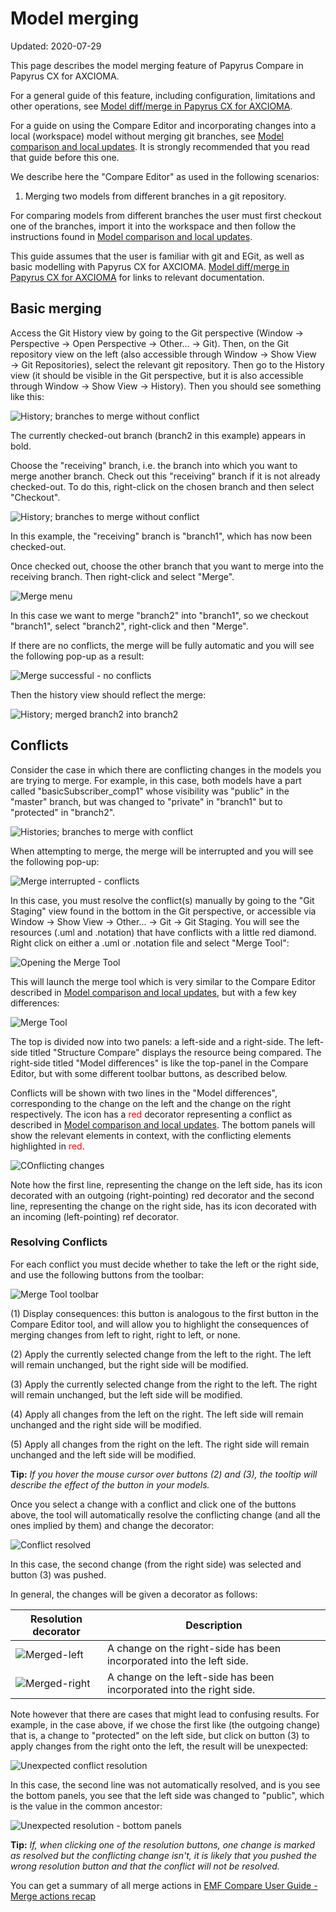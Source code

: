 Model merging
=============

Updated: 2020-07-29

This page describes the model merging feature of Papyrus Compare in Papyrus CX for AXCIOMA.

For a general guide of this feature, including configuration, limitations and other operations, see [Model diff/merge in Papyrus CX for AXCIOMA](papyrus-compare-guide.md).

For a guide on using the Compare Editor and incorporating changes into a local (workspace) model without merging git branches, see [Model comparison and local updates](papyrus-compare-model-diff). It is strongly recommended that you read that guide before this one.

We describe here the "Compare Editor" as used in the following scenarios:

1. Merging two models from different branches in a git repository.

For comparing models from different branches the user must first checkout one of the branches, import it into the workspace and then follow the instructions found in [Model comparison and local updates](papyrus-compare-model-diff).

This guide assumes that the user is familiar with git and EGit, as well as basic modelling with Papyrus CX for AXCIOMA. [Model diff/merge in Papyrus CX for AXCIOMA](papyrus-compare-guide.md) for links to relevant documentation.


Basic merging
-------------

Access the Git History view by going to the Git perspective (Window &rarr; Perspective &rarr; Open Perspective &rarr; Other... &rarr; Git). Then, on the Git repository view on the left (also accessible through Window &rarr; Show View &rarr; Git Repositories), select the relevant git repository. Then go to the History view (it should be visible in the Git perspective, but it is also accessible through Window &rarr; Show View &rarr; History). Then you should see something like this:

![History; branches to merge without conflict](images/model-merge-history-no-conflict-branch2.png)

The currently checked-out branch (branch2 in this example) appears in bold.

Choose the "receiving" branch, i.e. the branch into which you want to merge another branch. Check out this "receiving" branch if it is not already checked-out. To do this, right-click on the chosen branch and then select "Checkout".

![History; branches to merge without conflict](images/model-merge-history-no-conflict-branch1.png)

In this example, the "receiving" branch is "branch1", which has now been checked-out.

Once checked out, choose the other branch that you want to merge into the receiving branch. Then right-click and select "Merge".

![Merge menu](images/model-merge-history-no-conflict-merge-menu.png)

In this case we want to merge "branch2" into "branch1", so we checkout "branch1", select "branch2", right-click and then "Merge".

If there are no conflicts, the merge will be fully automatic and you will see the following pop-up as a result:

![Merge successful - no conflicts](images/model-merge-success-no-conflict.png)

Then the history view should reflect the merge:

![History; merged branch2 into branch2](images/model-merge-history-merged-branch2-into-branch1.png)



Conflicts
---------

Consider the case in which there are conflicting changes in the models you are trying to merge. For example, in this case, both models have a part called "basicSubscriber_comp1" whose visibility was "public" in the "master" branch, but was changed to "private" in "branch1" but to "protected" in "branch2".

![Histories; branches to merge with conflict](images/model-merge-history-conflict-branch2.png)

When attempting to merge, the merge will be interrupted and you will see the following pop-up:

![Merge interrupted - conflicts](images/model-merge-interrupted-conflict.png)

In this case, you must resolve the conflict(s) manually by going to the "Git Staging" view found in the bottom in the Git perspective, or accessible via Window &rarr; Show View &rarr; Other... &rarr; Git &rarr; Git Staging. You will see the resources (.uml and .notation) that have conflicts with a little red diamond. Right click on either a .uml or .notation file and select "Merge Tool":

![Opening the Merge Tool](images/model-merge-conflict-staging-view-merge-menu.png)

This will launch the merge tool which is very similar to the Compare Editor described in [Model comparison and local updates](papyrus-compare-model-diff.md), but with a few key differences:

![Merge Tool](images/model-merge-merge-tool.png)

The top is divided now into two panels: a left-side and a right-side. The left-side titled "Structure Compare" displays the resource being compared. The right-side titled "Model differences" is like the top-panel in the Compare Editor, but with some different toolbar buttons, as described below.

Conflicts will be shown with two lines in the "Model differences", corresponding to the change on the left and the change on the right respectively. The icon has a <span style="color:red">red</span> decorator representing a conflict as described in [Model comparison and local updates](papyrus-compare-model-diff.md#the-top-panel-structural-differences-overview). The bottom panels will show the relevant elements in context, with the conflicting elements highlighted in <span style="color:red">red</span>.

![COnflicting changes](images/model-merge-conflicting-changes.png)

Note how the first line, representing the change on the left side, has its icon decorated with an outgoing (right-pointing) red decorator and the second line, representing the change on the right side, has its icon decorated with an incoming (left-pointing) ref decorator.

### Resolving Conflicts

For each conflict you must decide whether to take the left or the right side, and use the following buttons from the toolbar:

![Merge Tool toolbar](images/model-merge-toolbar.png)

(1) Display consequences: this button is analogous to the first button in the Compare Editor tool, and will allow you to highlight the consequences of merging changes from left to right, right to left, or none.

(2) Apply the currently selected change from the left to the right. The left will remain unchanged, but the right side will be modified.

(3) Apply the currently selected change from the right to the left. The right will remain unchanged, but the left side will be modified.

(4) Apply all changes from the left on the right. The left side will remain unchanged and the right side will be modified.

(5) Apply all changes from the right on the left. The right side will remain unchanged and the left side will be modified.

**Tip:** *If you hover the mouse cursor over buttons (2) and (3), the tooltip will describe the effect of the button in your models.*

Once you select a change with a conflict and click one of the buttons above, the tool will automatically resolve the conflicting change (and all the ones implied by them) and change the decorator:

![Conflict resolved](images/model-merge-conflict-resolved.png)

In this case, the second change (from the right side) was selected and button (3) was pushed.

In general, the changes will be given a decorator as follows:

| Resolution decorator                        | Description |
| ------------------------------------------- | ----------- |
| ![Merged-left](images/merged_left_ov.gif)   | A change on the right-side has been incorporated into the left side. |
| ![Merged-right](images/merged_right_ov.gif) | A change on the left-side has been incorporated into the right side. |

Note however that there are cases that might lead to confusing results.  For example, in the case above, if we chose the first like (the outgoing change) that is, a change to "protected" on the left side, but click on button (3) to apply changes from the right onto the left, the result will be unexpected:

![Unexpected conflict resolution](images/model-merge-conflict-out-going-apply-right-to-left.png)

In this case, the second line was not automatically resolved, and is you see the bottom panels, you see that the left side was changed to "public", which is the value in the common ancestor:

![Unexpected resolution - bottom panels](images/model-merge-conflict-out-going-apply-right-to-left-bottom-panels.png)

**Tip:** *If, when clicking one of the resolution buttons, one change is marked as resolved but the conflicting change isn't, it is likely that you pushed the wrong resolution button and that the conflict will not be resolved.*

You can get a summary of all merge actions in [EMF Compare User Guide - Merge actions recap](https://www.eclipse.org/emf/compare/documentation/latest/user/user-guide.html#Merge_actions_recap)
